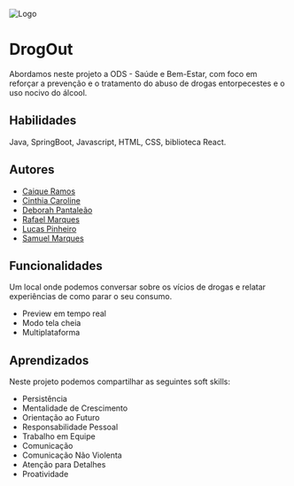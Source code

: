 
![Logo](https://cdn.discordapp.com/attachments/1087794407052419205/1124311639454404650/logo_1.png)


# DrogOut

Abordamos neste projeto a ODS - Saúde e Bem-Estar, com foco em reforçar a prevenção e o tratamento do abuso de drogas entorpecestes e o uso nocivo do álcool.


##  Habilidades
Java, SpringBoot, Javascript, HTML, CSS, biblioteca React.


## Autores
- [Caique Ramos](https://github.com/caique0299)
- [Cinthia Caroline](https://github.com/cinthia40)
- [Deborah Pantaleão](https://github.com/spLusca)
- [Rafael Marques](https://github.com/RafaelMarques04)
- [Lucas Pinheiro](https://github.com/spLusca)
- [Samuel Marques](https://github.com/Samuel123n)




## Funcionalidades

Um local onde podemos conversar sobre os vícios de drogas e relatar experiências de como parar o seu consumo.

- Preview em tempo real
- Modo tela cheia
- Multiplataforma


## Aprendizados

Neste projeto podemos compartilhar as seguintes  soft skills: 
-	Persistência
-	Mentalidade de Crescimento
-	Orientação ao Futuro
-	Responsabilidade Pessoal
-	Trabalho em Equipe
-	Comunicação
-	Comunicação Não Violenta
-	Atenção para Detalhes
-	Proatividade


